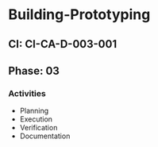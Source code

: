 # Building-Prototyping

## CI: CI-CA-D-003-001
## Phase: 03

### Activities
- Planning
- Execution
- Verification
- Documentation
